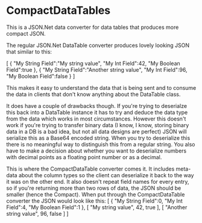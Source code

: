 CompactDataTables
=================

This is a JSON.Net data converter for data tables that produces more compact JSON.

The regular JSON.Net DataTable converter produces lovely looking JSON that similar to this:

[
  {
    "My String Field":"My string value",
    "My Int Field":42,
    "My Boolean Field":true
  },
  {
    "My String Field":"Another string value",
    "My Int Field":96,
    "My Boolean Field":false
  }
]

This makes it easy to understand the data that is being sent and to consume the data in clients that don't know anything about the DataTable class.

It does have a couple of drawbacks though.  If you're trying to deserialze this back into a DataTable instance it has to try and deduce the data type from the data which works in most circumstances.  However this doesn't work if you're trying to transfer binary data (I know, I know, storing binary data in a DB is a bad idea, but not all data designs are perfect) JSON will serialize this as a Base64 encoded string.  When you try to deserialize this there is no meaningful way to distinguish this from a regular string.  You also have to make a decision about whether you want to deserialize numbers with decimal points as a floating point  number or as a decimal.

This is where the CompactDataTable converter comes it.  It includes meta-data about the column types so the client can deserialize it back to the way it was on the other end.  It also doesn't repeat field names for every entry, so if you're returning more than two rows of data, the JSON should be smaller (hence the Compact).  When put through the CompactDataTable converter the JSON would look like this:
[
  {
    "My String Field":0,
    "My Int Field":4,
    "My Boolean Field":1
  },
  [
    "My string value",
    42,
    true
  ],
  [
    "Another string value",
    96,
    false
  ]
]
